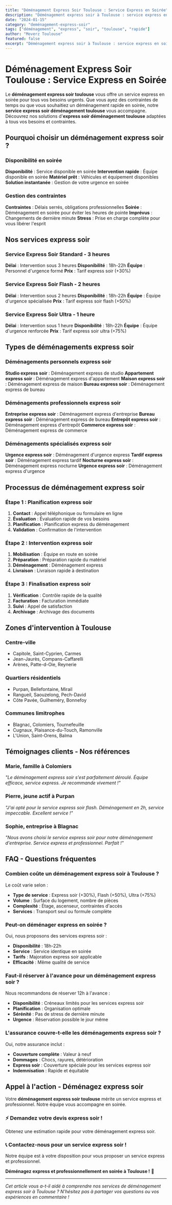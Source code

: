 ```yaml
---
title: "Déménagement Express Soir Toulouse : Service Express en Soirée"
description: "Déménagement express soir à Toulouse : service express en soirée. Intervention rapide, équipe disponible, solution instantanée. Devis gratuit."
date: "2024-01-15"
category: "deménagement-express-soir"
tags: ["déménagement", "express", "soir", "toulouse", "rapide"]
author: "Moverz Toulouse"
featured: false
excerpt: "Déménagement express soir à Toulouse : service express en soirée. Intervention rapide, équipe disponible, solution instantanée."
---
```


# Déménagement Express Soir Toulouse : Service Express en Soirée

Le **déménagement express soir toulouse** vous offre un service express en soirée pour tous vos besoins urgents. Que vous ayez des contraintes de temps ou que vous souhaitiez un déménagement rapide en soirée, notre **service express soir déménagement toulouse** vous accompagne. Découvrez nos solutions d'**express soir déménagement toulouse** adaptées à tous vos besoins et contraintes.

## Pourquoi choisir un déménagement express soir ?

### Disponibilité en soirée

**Disponibilité** : Service disponible en soirée
**Intervention rapide** : Équipe disponible en soirée
**Matériel prêt** : Véhicules et équipement disponibles
**Solution instantanée** : Gestion de votre urgence en soirée

### Gestion des contraintes

**Contraintes** : Délais serrés, obligations professionnelles
**Soirée** : Déménagement en soirée pour éviter les heures de pointe
**Imprévus** : Changements de dernière minute
**Stress** : Prise en charge complète pour vous libérer l'esprit

## Nos services express soir

### Service Express Soir Standard - 3 heures

**Délai** : Intervention sous 3 heures
**Disponibilité** : 18h-22h
**Équipe** : Personnel d'urgence formé
**Prix** : Tarif express soir (+30%)

### Service Express Soir Flash - 2 heures

**Délai** : Intervention sous 2 heures
**Disponibilité** : 18h-22h
**Équipe** : Équipe d'urgence spécialisée
**Prix** : Tarif express soir flash (+50%)

### Service Express Soir Ultra - 1 heure

**Délai** : Intervention sous 1 heure
**Disponibilité** : 18h-22h
**Équipe** : Équipe d'urgence renforcée
**Prix** : Tarif express soir ultra (+75%)

## Types de déménagements express soir

### Déménagements personnels express soir

**Studio express soir** : Déménagement express de studio
**Appartement express soir** : Déménagement express d'appartement
**Maison express soir** : Déménagement express de maison
**Bureau express soir** : Déménagement express de bureau

### Déménagements professionnels express soir

**Entreprise express soir** : Déménagement express d'entreprise
**Bureau express soir** : Déménagement express de bureau
**Entrepôt express soir** : Déménagement express d'entrepôt
**Commerce express soir** : Déménagement express de commerce

### Déménagements spécialisés express soir

**Urgence express soir** : Déménagement d'urgence express
**Tardif express soir** : Déménagement express tardif
**Nocturne express soir** : Déménagement express nocturne
**Urgence express soir** : Déménagement express d'urgence

## Processus de déménagement express soir

### Étape 1 : Planification express soir

1. **Contact** : Appel téléphonique ou formulaire en ligne
2. **Évaluation** : Évaluation rapide de vos besoins
3. **Planification** : Planification express du déménagement
4. **Validation** : Confirmation de l'intervention

### Étape 2 : Intervention express soir

1. **Mobilisation** : Équipe en route en soirée
2. **Préparation** : Préparation rapide du matériel
3. **Déménagement** : Déménagement express
4. **Livraison** : Livraison rapide à destination

### Étape 3 : Finalisation express soir

1. **Vérification** : Contrôle rapide de la qualité
2. **Facturation** : Facturation immédiate
3. **Suivi** : Appel de satisfaction
4. **Archivage** : Archivage des documents

## Zones d'intervention à Toulouse

### Centre-ville
- Capitole, Saint-Cyprien, Carmes
- Jean-Jaurès, Compans-Caffarelli
- Arènes, Patte-d-Oie, Reynerie

### Quartiers résidentiels
- Purpan, Bellefontaine, Mirail
- Rangueil, Saouzelong, Pech-David
- Côte Pavée, Guilheméry, Bonnefoy

### Communes limitrophes
- Blagnac, Colomiers, Tournefeuille
- Cugnaux, Plaisance-du-Touch, Ramonville
- L'Union, Saint-Orens, Balma

## Témoignages clients - Nos références

### Marie, famille à Colomiers
*"Le déménagement express soir s'est parfaitement déroulé. Équipe efficace, service express. Je recommande vivement !"*

### Pierre, jeune actif à Purpan
*"J'ai opté pour le service express soir flash. Déménagement en 2h, service impeccable. Excellent service !"*

### Sophie, entreprise à Blagnac
*"Nous avons choisi le service express soir pour notre déménagement d'entreprise. Service express et professionnel. Parfait !"*

## FAQ - Questions fréquentes

### Combien coûte un déménagement express soir à Toulouse ?

Le coût varie selon :
- **Type de service** : Express soir (+30%), Flash (+50%), Ultra (+75%)
- **Volume** : Surface du logement, nombre de pièces
- **Complexité** : Étage, ascenseur, contraintes d'accès
- **Services** : Transport seul ou formule complète

### Peut-on déménager express en soirée ?

Oui, nous proposons des services express soir :
- **Disponibilité** : 18h-22h
- **Service** : Service identique en soirée
- **Tarifs** : Majoration express soir applicable
- **Efficacité** : Même qualité de service

### Faut-il réserver à l'avance pour un déménagement express soir ?

Nous recommandons de réserver 12h à l'avance :
- **Disponibilité** : Créneaux limités pour les services express soir
- **Planification** : Organisation optimale
- **Sérénité** : Pas de stress de dernière minute
- **Urgence** : Réservation possible le jour même

### L'assurance couvre-t-elle les déménagements express soir ?

Oui, notre assurance inclut :
- **Couverture complète** : Valeur à neuf
- **Dommages** : Chocs, rayures, détérioration
- **Express soir** : Couverture spéciale pour les services express soir
- **Indemnisation** : Rapide et équitable

## Appel à l'action - Déménagez express soir

Votre **déménagement express soir toulouse** mérite un service express et professionnel. Notre équipe vous accompagne en soirée.

### ⚡ **Demandez votre devis express soir !**

Obtenez une estimation rapide pour votre déménagement express soir.

### 📞 **Contactez-nous pour un service express soir !**

Notre équipe est à votre disposition pour vous proposer un service express et professionnel.

**Déménagez express et professionnellement en soirée à Toulouse !** 🚚

---

*Cet article vous a-t-il aidé à comprendre nos services de déménagement express soir à Toulouse ? N'hésitez pas à partager vos questions ou vos expériences en commentaire !*
